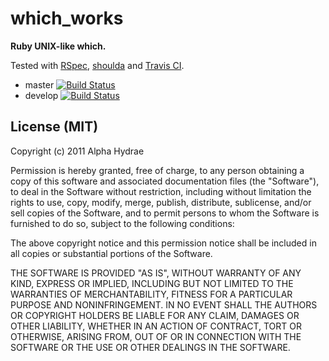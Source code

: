 # which_works

**Ruby UNIX-like which.**

Tested with <a href="https://www.relishapp.com/rspec">RSpec</a>, <a href="https://github.com/thoughtbot/shoulda">shoulda</a> and <a href="http://travis-ci.org/#!/AlphaHydrae/which_works">Travis CI</a>.

* master [![Build Status](https://secure.travis-ci.org/AlphaHydrae/which_works.png?branch=master)](http://travis-ci.org/AlphaHydrae/which_works)
* develop [![Build Status](https://secure.travis-ci.org/AlphaHydrae/which_works.png?branch=develop)](http://travis-ci.org/AlphaHydrae/which_works)

## License (MIT)

Copyright (c) 2011 Alpha Hydrae

Permission is hereby granted, free of charge, to any person obtaining a copy of this software and associated documentation files (the "Software"), to deal in the Software without restriction, including without limitation the rights to use, copy, modify, merge, publish, distribute, sublicense, and/or sell copies of the Software, and to permit persons to whom the Software is furnished to do so, subject to the following conditions:

The above copyright notice and this permission notice shall be included in all copies or substantial portions of the Software.

THE SOFTWARE IS PROVIDED "AS IS", WITHOUT WARRANTY OF ANY KIND, EXPRESS OR IMPLIED, INCLUDING BUT NOT LIMITED TO THE WARRANTIES OF MERCHANTABILITY, FITNESS FOR A PARTICULAR PURPOSE AND NONINFRINGEMENT. IN NO EVENT SHALL THE AUTHORS OR COPYRIGHT HOLDERS BE LIABLE FOR ANY CLAIM, DAMAGES OR OTHER LIABILITY, WHETHER IN AN ACTION OF CONTRACT, TORT OR OTHERWISE, ARISING FROM, OUT OF OR IN CONNECTION WITH THE SOFTWARE OR THE USE OR OTHER DEALINGS IN THE SOFTWARE.
